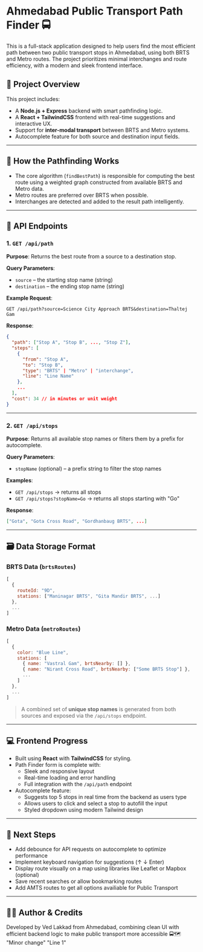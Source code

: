 # Ahmedabad Public Transport Path Finder 🚍

This is a full-stack application designed to help users find the most efficient path between two public transport stops in Ahmedabad, using both BRTS and Metro routes. The project prioritizes minimal interchanges and route efficiency, with a modern and sleek frontend interface.

## 📁 Project Overview

This project includes:

- A **Node.js + Express** backend with smart pathfinding logic.
- A **React + TailwindCSS** frontend with real-time suggestions and interactive UX.
- Support for **inter-modal transport** between BRTS and Metro systems.
- Autocomplete feature for both source and destination input fields.

---

## 🧠 How the Pathfinding Works

- The core algorithm (`findBestPath`) is responsible for computing the best route using a weighted graph constructed from available BRTS and Metro data.
- Metro routes are preferred over BRTS when possible.
- Interchanges are detected and added to the result path intelligently.

---

## 📡 API Endpoints

### 1. `GET /api/path`

**Purpose**: Returns the best route from a source to a destination stop.

**Query Parameters**:

- `source` – the starting stop name (string)
- `destination` – the ending stop name (string)

**Example Request**:

```http
GET /api/path?source=Science City Approach BRTS&destination=Thaltej Gam
```

**Response**:

```json
{
  "path": ["Stop A", "Stop B", ..., "Stop Z"],
  "steps": [
    {
      "from": "Stop A",
      "to": "Stop B",
      "type": "BRTS" | "Metro" | "interchange",
      "line": "Line Name"
    },
    ...
  ],
  "cost": 34 // in minutes or unit weight
}
```

---

### 2. `GET /api/stops`

**Purpose**: Returns all available stop names or filters them by a prefix for autocomplete.

**Query Parameters**:

- `stopName` (optional) – a prefix string to filter the stop names

**Examples**:

- `GET /api/stops` → returns all stops
- `GET /api/stops?stopName=Go` → returns all stops starting with "Go"

**Response**:

```json
["Gota", "Gota Cross Road", "Gordhanbaug BRTS", ...]
```

---

## 🗃️ Data Storage Format

### BRTS Data (`brtsRoutes`)

```js
[
  {
    routeId: "9D",
    stations: ["Maninagar BRTS", "Gita Mandir BRTS", ...]
  },
  ...
]
```

### Metro Data (`metroRoutes`)

```js
[
  {
    color: "Blue Line",
    stations: [
      { name: "Vastral Gam", brtsNearby: [] },
      { name: "Nirant Cross Road", brtsNearby: ["Some BRTS Stop"] },
      ...
    ]
  },
  ...
]
```

> A combined set of **unique stop names** is generated from both sources and exposed via the `/api/stops` endpoint.

---

## 💻 Frontend Progress

- Built using **React** with **TailwindCSS** for styling.
- Path Finder form is complete with:
  - Sleek and responsive layout
  - Real-time loading and error handling
  - Full integration with the `/api/path` endpoint
- Autocomplete feature:
  - Suggests top 5 stops in real time from the backend as users type
  - Allows users to click and select a stop to autofill the input
  - Styled dropdown using modern Tailwind design

---

## 🔧 Next Steps

- Add debounce for API requests on autocomplete to optimize performance
- Implement keyboard navigation for suggestions (↑ ↓ Enter)
- Display route visually on a map using libraries like Leaflet or Mapbox (optional)
- Save recent searches or allow bookmarking routes
- Add AMTS routes to get all options availiable for Public Transport

---

## 🧑‍💻 Author & Credits

Developed by Ved Lakkad from Ahmedabad, combining clean UI with efficient backend logic to make public transport more accessible 🚍🗺️
"Minor change" 
"Line 1"  
